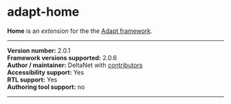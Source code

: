# adapt-home

**Home** is an *extension* for the the [Adapt framework](https://github.com/adaptlearning/adapt_framework).   

----------------------------
**Version number:**  2.0.1   
**Framework versions supported:**  2.0.6    
**Author / maintainer:** DeltaNet with [contributors](https://github.com/deltanet/adapt-home/graphs/contributors)     
**Accessibility support:** Yes  
**RTL support:** Yes     
**Authoring tool support:** no

----------------------------
